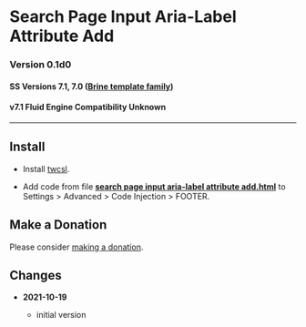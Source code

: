 # Search Page Input Aria-Label Attribute Add

### Version 0.1d0

#### SS Versions 7.1, 7.0 ([Brine template family][1])

#### v7.1 Fluid Engine Compatibility Unknown

---

## Install

* Install
  [twcsl](https://github.com/tomsWebConsulting/twcsl#install-options).
  
* Add code from file
  [**search page input aria-label attribute add.html**](search%20page%20input%20aria-label%20attribute%20add.html#L1)
  to Settings > Advanced > Code Injection > FOOTER.

## Make a Donation

Please consider
[making a donation](https://github.com/tomsWebConsulting/twcsl#make-a-donation).

## Changes

<!-- * **2021-07-01**

  * added code to change read more link
  * use twcsl
  * bumped version to 0.1d2
  -->
* **2021-10-19**

  * initial version

[1]: https://support.squarespace.com/hc/en-us/articles/212512738-Brine-template-family
